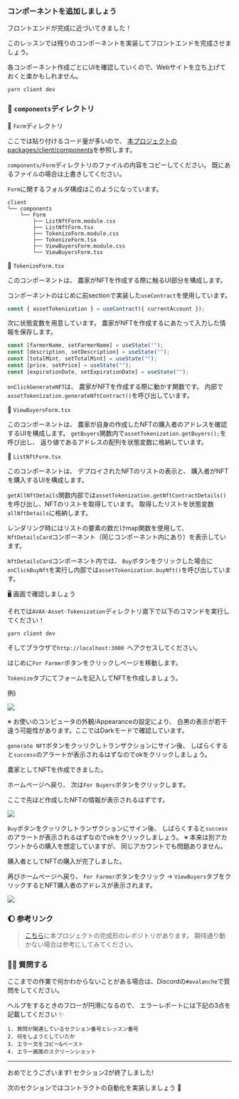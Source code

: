 ### コンポーネントを追加しましょう

フロントエンドが完成に近づいてきました！

このレッスンでは残りのコンポーネントを実装してフロントエンドを完成させましょう。

各コンポーネント作成ごとにUIを確認していくので、Webサイトを立ち上げておくと楽かもしれません。

```
yarn client dev
```

### 📁 `components`ディレクトリ

📁 `Form`ディレクトリ

ここでは貼り付けるコード量が多いので、 [本プロジェクトの packages/client/components](https://github.com/unchain-tech/AVAX-Asset-Tokenization/tree/main/packages/client/components)を参照します。

`components/Form`ディレクトリのファイルの内容をコピーしてください。
既にあるファイルの場合は上書きしてください。

`Form`に関するフォルダ構成はこのようになっています。

```
client
└── components
    └── Form
        ├── ListNftForm.module.css
        ├── ListNftForm.tsx
        ├── TokenizeForm.module.css
        ├── TokenizeForm.tsx
        ├── ViewBuyersForm.module.css
        └── ViewBuyersForm.tsx
```

💁 `TokenizeForm.tsx`

このコンポーネントは、 農家がNFTを作成する際に触るUI部分を構成します。

コンポーネントのはじめに前sectionで実装した`useContract`を使用しています。

```ts
const { assetTokenization } = useContract({ currentAccount });
```

次に状態変数を用意しています。
農家がNFTを作成するにあたって入力した情報を保存します。

```ts
const [farmerName, setFarmerName] = useState("");
const [description, setDescription] = useState("");
const [totalMint, setTotalMint] = useState("");
const [price, setPrice] = useState("");
const [expirationDate, setExpirationDate] = useState("");
```

`onClickGenerateNFT`は、 農家がNFTを作成する際に動かす関数です。
内部で`assetTokenization.generateNftContract()`を呼び出しています。

💁 `ViewBuyersForm.tsx`

このコンポーネントは、 農家が自身の作成したNFTの購入者のアドレスを確認するUIを構成します。
`getBuyers`関数内で`assetTokenization.getBuyers();`を呼び出し、 返り値であるアドレスの配列を状態変数に格納しています。

💁 `ListNftForm.tsx`

このコンポーネントは、 デプロイされたNFTのリストの表示と、 購入者がNFTを購入するUIを構成します。

`getAllNftDetails`関数内部では`assetTokenization.getNftContractDetails()`を呼び出し、NFTのリストを取得しています。
取得したリストを状態変数`allNftDetails`に格納します。

レンダリング時にはリストの要素の数だけmap関数を使用して、 `NftDetailsCard`コンポーネント（同じコンポーネント内にあり）を表示しています。

`NftDetailsCard`コンポーネント内では、 `Buy`ボタンをクリックした場合に`onClickBuyNft`を実行し内部では`assetTokenization.buyNft()`を呼び出しています。

🖥️ 画面で確認しましょう

それでは`AVAX-Asset-Tokenization`ディレクトリ直下で以下のコマンドを実行してください！

```
yarn client dev
```

そしてブラウザで`http://localhost:3000 `へアクセスしてください。

はじめに`For Farmer`ボタンをクリックしページを移動します。

`Tokenize`タブにてフォームを記入してNFTを作成しましょう。

例)

![](/images/AVAX-Asset-Tokenization/section-2/2_4_1.png)

※ お使いのコンピュータの外観/Appearanceの設定により、 白黒の表示が若干違う可能性があります。ここではDarkモードで確認しています。

`generate NFT`ボタンをクッリクしトランザクションにサイン後、 しばらくすると`success`のアラートが表示されるはずなのでokをクリックしましょう。

農家としてNFTを作成できました。

ホームページへ戻り、 次は`For Buyers`ボタンをクリックします。

ここで先ほど作成したNFTの情報が表示されるはずです。

![](/images/AVAX-Asset-Tokenization/section-2/2_4_2.png)

`Buy`ボタンをクッリクしトランザクションにサイン後、 しばらくすると`success`のアラートが表示されるはずなのでokをクリックしましょう。
※ 本来は別アカウントからの購入を想定していますが、 同じアカウントでも問題ありません。

購入者としてNFTの購入が完了しました。

再びホームページへ戻り、 `For Farmer`ボタンをクリック -> `ViewBuyers`タブをクリックするとNFT購入者のアドレスが表示されます。

![](/images/AVAX-Asset-Tokenization/section-2/2_4_3.png)

### 🌔 参考リンク

> [こちら](https://github.com/unchain-tech/AVAX-Asset-Tokenization)に本プロジェクトの完成形のレポジトリがあります。
> 期待通り動かない場合は参考にしてみてください。

### 🙋‍♂️ 質問する

ここまでの作業で何かわからないことがある場合は、Discordの`#avalanche`で質問をしてください。

ヘルプをするときのフローが円滑になるので、 エラーレポートには下記の3点を記載してください ✨

```
1. 質問が関連しているセクション番号とレッスン番号
2. 何をしようとしていたか
3. エラー文をコピー&ペースト
4. エラー画面のスクリーンショット
```

---

おめでとうございます!
セクション2が終了しました!

次のセクションではコントラクトの自動化を実装しましょう 🛫
